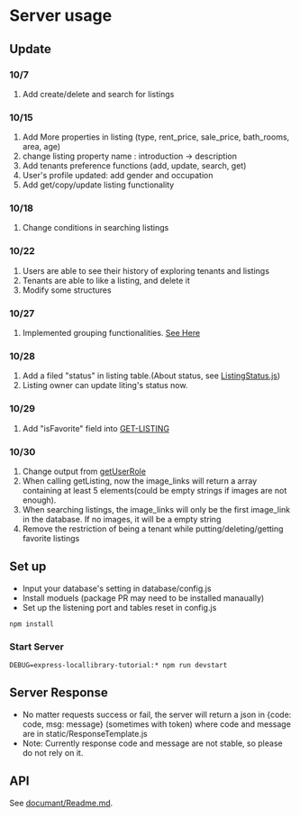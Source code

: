# Server usage

## Update

### 10/7

1. Add create/delete and search for listings

### 10/15

1.  Add More properties in listing (type, rent_price, sale_price, bath_rooms, area, age)
2.  change listing property name : introduction -> description
3.  Add tenants preference functions (add, update, search, get)
4.  User's profile updated: add gender and occupation
5.  Add get/copy/update listing functionality

### 10/18
1. Change conditions in searching listings

### 10/22
1. Users are able to see their history of exploring tenants and listings
2. Tenants are able to like a listing, and delete it
3. Modify some structures

### 10/27
1. Implemented grouping functionalities. [See Here](https://github.com/sfdevshop/PocketRealtorApp/tree/serverBuilding/server/document#tenant-group)

### 10/28
1. Add a filed "status" in listing table.(About status, see [ListingStatus.js](https://github.com/sfdevshop/PocketRealtorApp/blob/serverBuilding/common/Constans/ListingStatus.js))
2. Listing owner can update liting's status now.

### 10/29
1. Add "isFavorite" field into [GET-LISTING](https://github.com/sfdevshop/PocketRealtorApp/blob/serverBuilding/server/document/Listing.md#get-a-listing)

### 10/30
1. Change output from [getUserRole](https://github.com/sfdevshop/PocketRealtorApp/blob/serverBuilding/server/document/User.md#update-users-role-token-needed)
2. When calling getListing, now the image_links will return a array containing at least 5 elements(could be empty strings if images are not enough). 
3. When searching listings, the image_links will only be the first image_link in the database. If no images, it will be a empty string 
4. Remove the restriction of being a tenant while putting/deleting/getting favorite listings 


## Set up

- Input your database's setting in database/config.js
- Install moduels (package PR may need to be installed manaually)
- Set up the listening port and tables reset in config.js 

```
npm install
```

### Start Server

```
DEBUG=express-locallibrary-tutorial:* npm run devstart
```

## Server Response
- No matter requests success or fail, the server will return a json in {code: code, msg: message} (sometimes with token) where code and message are in static/ResponseTemplate.js
- Note: Currently response code and message are not stable, so please do not rely on it.

## API
See [documant/Readme.md](https://github.com/sfdevshop/PocketRealtorApp/tree/serverBuilding/server/document).
